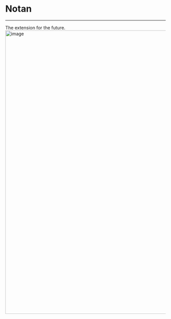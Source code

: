 # Notan
----

The extension for the future.
<img width="1886" height="893" alt="image" src="https://github.com/user-attachments/assets/56bc26f2-ad1d-4ac2-89e7-a1baeda5f4d5" />
